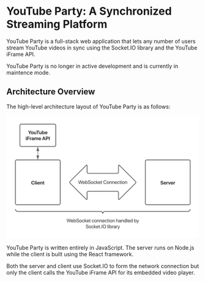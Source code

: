 # YouTube Party: A Synchronized Streaming Platform

YouTube Party is a full-stack web application that lets any number of users
stream YouTube videos in sync using the Socket.IO library and the YouTube iFrame
API.

YouTube Party is no longer in active development and is currently in maintence
mode.

## Architecture Overview

The high-level architecture layout of YouTube Party is as follows:

<img
  src="images/full-architecture.png"
  title="Full Architecture"
  alt="Full Architecture"
/>

YouTube Party is written entirely in JavaScript. The server runs on Node.js
while the client is built using the React framework.

Both the server and client use Socket.IO to form the network connection but only
the client calls the YouTube iFrame API for its embedded video player.
